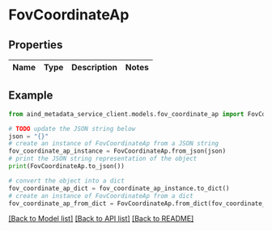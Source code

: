# FovCoordinateAp


## Properties

Name | Type | Description | Notes
------------ | ------------- | ------------- | -------------

## Example

```python
from aind_metadata_service_client.models.fov_coordinate_ap import FovCoordinateAp

# TODO update the JSON string below
json = "{}"
# create an instance of FovCoordinateAp from a JSON string
fov_coordinate_ap_instance = FovCoordinateAp.from_json(json)
# print the JSON string representation of the object
print(FovCoordinateAp.to_json())

# convert the object into a dict
fov_coordinate_ap_dict = fov_coordinate_ap_instance.to_dict()
# create an instance of FovCoordinateAp from a dict
fov_coordinate_ap_from_dict = FovCoordinateAp.from_dict(fov_coordinate_ap_dict)
```
[[Back to Model list]](../README.md#documentation-for-models) [[Back to API list]](../README.md#documentation-for-api-endpoints) [[Back to README]](../README.md)


